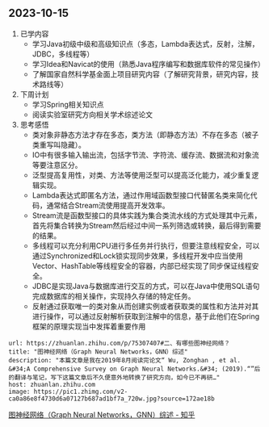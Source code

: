 ## 2023-10-15
1. 已学内容
   - 学习Java初级中级和高级知识点（多态，Lambda表达式，反射，注解，JDBC，多线程等）
   - 学习Idea和Navicat的使用（熟悉Java程序编写和数据库软件的常见操作）
   - 了解国家自然科学基金面上项目研究内容（了解研究背景，研究内容，技术路线等）
2. 下周计划
   - 学习Spring相关知识点
   - 阅读实验室研究方向相关学术综述论文
3. 思考感悟
   - 类对象非静态方法才存在多态，类方法（即静态方法）不存在多态（被子类重写叫隐藏）。
   - IO中有很多输入输出流，包括字节流、字符流、缓存流、数据流和对象流等要注意区分。
   - 泛型提高复用性，对类、方法等使用泛型可以提高泛化能力，减少重复逻辑实现。
   - Lambda表达式即匿名方法，通过作用域函数型接口代替匿名类来简化代码，通常结合Stream流使用提高开发效率。
   - Stream流是函数型接口的具体实践为集合类流水线的方式处理其中元素，首先将集合转换为Stream然后经过中间一系列筛选或转换，最后得到需要的结果。
   - 多线程可以充分利用CPU进行多任务并行执行，但要注意线程安全，可以通过Synchronized和Lock锁实现同步效果，多线程开发中应当使用Vector、HashTable等线程安全的容器，内部已经实现了同步保证线程安全。
   - JDBC是实现Java与数据库进行交互的方式，可以在Java中使用SQL语句完成数据库的相关操作，实现持久存储的特定任务。
   - 反射通过获取唯一的类对象从而创建实例或者获取类的属性和方法并对其进行操作，可以通过反射解析获取到注解中的信息，基于此他们在Spring框架的原理实现当中发挥着重要作用


```cardlink
url: https://zhuanlan.zhihu.com/p/75307407#二、有哪些图神经网络？
title: "图神经网络（Graph Neural Networks，GNN）综述"
description: "本篇文章是我在2019年8月阅读完论文“ Wu, Zonghan , et al. &#34;A Comprehensive Survey on Graph Neural Networks.&#34; (2019).“”后的翻译与笔记，写下这篇文章后不久便意外地转换了研究方向，如今已不再研…"
host: zhuanlan.zhihu.com
image: https://pic1.zhimg.com/v2-ca0a86e8f4730d6a07127b687ad1bf7a_720w.jpg?source=172ae18b
```
[图神经网络（Graph Neural Networks，GNN）综述 - 知乎](https://zhuanlan.zhihu.com/p/75307407#二、有哪些图神经网络？)